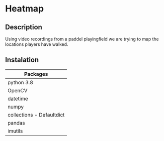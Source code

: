 # Heatmap

## Description 
Using video recordings from a paddel playingfield we are trying to map the locations players have walked.

## Instalation 
| Packages|
|--------|
| python 3.8 |
| OpenCV |
| datetime |
| numpy |
| collections - Defaultdict |
| pandas |
| imutils |

